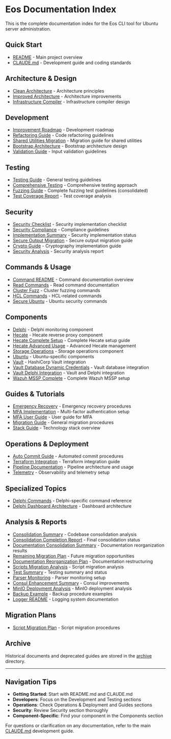 # Eos Documentation Index

This is the complete documentation index for the Eos CLI tool for Ubuntu server administration.

## Quick Start
- [README](README.md) - Main project overview
- [CLAUDE.md](../CLAUDE.md) - Development guide and coding standards

## Architecture & Design
- [Clean Architecture](architecture/CLEAN_ARCHITECTURE.md) - Architecture principles
- [Improved Architecture](improved_architecture.md) - Architecture improvements
- [Infrastructure Compiler](components/EOS_INFRASTRUCTURE_COMPILER.md) - Infrastructure compiler design

## Development
- [Improvement Roadmap](development/IMPROVEMENT_ROADMAP.md) - Development roadmap
- [Refactoring Guide](development/REFACTORING_GUIDE.md) - Code refactoring guidelines
- [Shared Utilities Migration](development/SHARED_UTILITIES_MIGRATION.md) - Migration guide for shared utilities
- [Bootstrap Architecture](development/BOOTSTRAP_ARCHITECTURE.md) - Bootstrap architecture design
- [Validation Guide](development/VALIDATION_GUIDE.md) - Input validation guidelines

## Testing
- [Testing Guide](testing/TESTING_GUIDE.md) - General testing guidelines
- [Comprehensive Testing](testing/COMPREHENSIVE_TESTING.md) - Comprehensive testing approach
- [Fuzzing Guide](testing/FUZZING_GUIDE.md) - Complete fuzzing test guidelines (consolidated)
- [Test Coverage Report](testing/TEST_COVERAGE_REPORT.md) - Test coverage analysis

## Security
- [Security Checklist](security/SECURITY_CHECKLIST.md) - Security implementation checklist
- [Security Compliance](security/SECURITY_COMPLIANCE.md) - Compliance guidelines
- [Implementation Summary](security/implementation-summary.md) - Security implementation status
- [Secure Output Migration](security/secure-output-migration.md) - Secure output migration guide
- [Crypto Guide](security/CRYPTO_GUIDE.md) - Cryptography implementation guide
- [Security Analysis](SECURITY_ANALYSIS.md) - Security analysis report

## Commands & Usage
- [Command README](commands/README.md) - Command documentation overview
- [Read Commands](commands/READ_COMMANDS.md) - Read command documentation
- [Cluster Fuzz](commands/clusterfuzz.md) - Cluster fuzzing commands
- [HCL Commands](commands/hcl.md) - HCL-related commands
- [Secure Ubuntu](commands/secure-ubuntu.md) - Ubuntu security commands

## Components
- [Delphi](components/DELPHI.md) - Delphi monitoring component
- [Hecate](components/HECATE.md) - Hecate reverse proxy component
- [Hecate Complete Setup](components/hecate-complete.md) - Complete Hecate setup guide
- [Hecate Advanced Usage](components/hecate_advanced_usage.md) - Advanced Hecate management
- [Storage Operations](components/STORAGE_OPS.md) - Storage operations component
- [Ubuntu](components/UBUNTU.md) - Ubuntu-specific components
- [Vault](components/VAULT.md) - HashiCorp Vault integration
- [Vault Database Dynamic Credentials](components/vault-database-dynamic-credentials.md) - Vault database integration
- [Vault Delphi Integration](components/vault-delphi-integration.md) - Vault and Delphi integration
- [Wazuh MSSP Complete](components/wazuh-mssp-complete.md) - Complete Wazuh MSSP setup

## Guides & Tutorials
- [Emergency Recovery](guides/emergency-recovery.md) - Emergency recovery procedures
- [MFA Implementation](guides/mfa-implementation.md) - Multi-factor authentication setup
- [MFA User Guide](guides/mfa-user-guide.md) - User guide for MFA
- [Migration Guide](user-guides/MIGRATION_GUIDE.md) - General migration procedures
- [Stack Guide](user-guides/STACK.md) - Technology stack overview

## Operations & Deployment
- [Auto Commit Guide](auto-commit-guide.md) - Automated commit procedures
- [Terraform Integration](README-terraform-integration.md) - Terraform integration guide
- [Pipeline Documentation](PIPELINE.md) - Pipeline architecture and usage
- [Telemetry](TELEMETRY.md) - Observability and telemetry setup

## Specialized Topics
- [Delphi Commands](DELPHI_COMMANDS.md) - Delphi-specific command reference
- [Delphi Dashboard Architecture](delphi-dashboard-architecture.md) - Dashboard architecture

## Analysis & Reports
- [Consolidation Summary](consolidation-summary.md) - Codebase consolidation analysis
- [Consolidation Completion Report](CONSOLIDATION_COMPLETION_REPORT.md) - Final consolidation status
- [Documentation Consolidation Summary](DOCUMENTATION_CONSOLIDATION_SUMMARY.md) - Documentation reorganization results
- [Remaining Migration Plan](REMAINING_MIGRATION_PLAN.md) - Future migration opportunities
- [Documentation Reorganization Plan](DOCUMENTATION_REORGANIZATION_PLAN.md) - Documentation restructuring
- [Scripts Migration Analysis](scripts_migration_analysis.md) - Script migration analysis
- [Test Summary](test_summary.md) - Testing summary and status
- [Parser Monitoring](PARSER_MONITORING.md) - Parser monitoring setup
- [Consul Enhancement Summary](CONSUL_ENHANCEMENT_SUMMARY.md) - Consul improvements
- [MinIO Deployment Analysis](MINIO_DEPLOYMENT_ANALYSIS.md) - MinIO deployment analysis
- [Backup Example](BACKUP_EXAMPLE.md) - Backup procedure examples
- [Logger README](LOGGER_README.md) - Logging system documentation

## Migration Plans
- [Script Migration Plan](migration/script-migration-plan.md) - Script migration procedures

## Archive
Historical documents and deprecated guides are stored in the [archive](archive/) directory.

---

## Navigation Tips

- **Getting Started**: Start with README.md and CLAUDE.md
- **Developers**: Focus on the Development and Testing sections
- **Operations**: Check Operations & Deployment and Guides sections
- **Security**: Review Security section thoroughly
- **Component-Specific**: Find your component in the Components section

For questions or clarification on any documentation, refer to the main [CLAUDE.md](../CLAUDE.md) development guide.